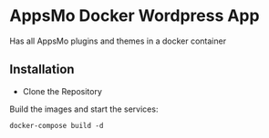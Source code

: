 # AppsMo Docker Wordpress App
Has all AppsMo plugins and themes in a docker container


## Installation
* Clone the Repository

Build the images and start the services:
```
docker-compose build -d
```